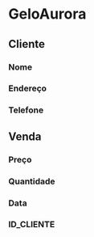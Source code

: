 # GeloAurora

## Cliente
### Nome
### Endereço
### Telefone

## Venda
### Preço
### Quantidade
### Data
### ID_CLIENTE